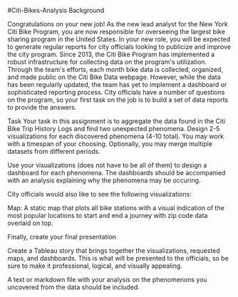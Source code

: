 #Citi-Bikes-Analysis
Background

Congratulations on your new job! As the new lead analyst for the New York Citi Bike Program, you are now responsible for overseeing the largest bike sharing program in the United States. In your new role, you will be expected to generate regular reports for city officials looking to publicize and improve the city program. Since 2013, the Citi Bike Program has implemented a robust infrastructure for collecting data on the program's utilization. Through the team's efforts, each month bike data is collected, organized, and made public on the Citi Bike Data webpage. However, while the data has been regularly updated, the team has yet to implement a dashboard or sophisticated reporting process. City officials have a number of questions on the program, so your first task on the job is to build a set of data reports to provide the answers.

Task Your task in this assignment is to aggregate the data found in the Citi Bike Trip History Logs and find two unexpected phenomena. Design 2-5 visualizations for each discovered phenomena (4-10 total). You may work with a timespan of your choosing. Optionally, you may merge multiple datasets from different periods. 

Use your visualizations (does not have to be all of them) to design a dashboard for each phenomena. The dashboards should be accompanied with an analysis explaining why the phenomena may be occuring.

City officials would also like to see the following visualizations:

Map: A static map that plots all bike stations with a visual indication of the most popular locations to start and end a journey with zip code data overlaid on top.

Finally, create your final presentation

Create a Tableau story that brings together the visualizations, requested maps, and dashboards. This is what will be presented to the officials, so be sure to make it professional, logical, and visually appealing.

A text or markdown file with your analysis on the phenomenons you uncovered from the data should be included.
